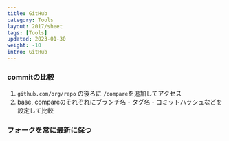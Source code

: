 ```yaml
---
title: GitHub
category: Tools
layout: 2017/sheet
tags: [Tools]
updated: 2023-01-30
weight: -10
intro: GitHub
---
```


### commitの比較

1. `github.com/org/repo` の後ろに `/compare`を追加してアクセス
2. base, compareのそれぞれにブランチ名・タグ名・コミットハッシュなどを設定して比較

### フォークを常に最新に保つ
